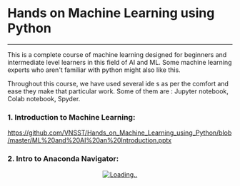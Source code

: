 # Hands on Machine Learning using Python
-----------------------------------------
This is a complete course of machine learning designed for beginners and intermediate level learners in this field of AI and ML. Some machine learning experts who aren't familiar with python might also like this.

Throughout this course, we have used several ide s as per the comfort and ease they make that particular work. 
Some of them are :
Jupyter notebook, Colab notebook, Spyder.

### 1. Introduction to Machine Learning:
https://github.com/VNSST/Hands_on_Machine_Learning_using_Python/blob/master/ML%20and%20AI%20an%20Introduction.pptx 

### 2. Intro to Anaconda Navigator:
<div align="center">
  <a href="https://www.youtube.com/watch?v=HyQDxuU9WiU"><img src="https://img.youtube.com/vi/HyQDxuU9WiU/0.jpg" alt="Loading.."></a>
</div>
